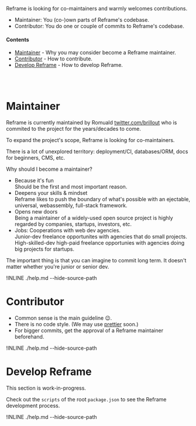 Reframe is looking for co-maintainers and warmly welcomes contributions.

 - Maintainer: You (co-)own parts of Reframe's codebase.
 - Contributor: You do one or couple of commits to Reframe's codebase.



#### Contents

 - [Maintainer](#maintainer) - Why you may consider become a Reframe maintainer.
 - [Contributor](#contributor) - How to contribute.
 - [Develop Reframe](#develop-reframe) - How to develop Reframe.


<br/>
<br/>



# Maintainer

Reframe is currently maintained by Romuald [twitter.com/brillout](https://twitter.com/brillout)
who is commited to the project for the years/decades to come.

To expand the project's scope, Reframe is looking for co-maintainers.

There is a lot of unexplored territory: deployment/CI, databases/ORM, docs for beginners, CMS, etc.

Why should I become a maintainer?

 - Because it's fun
   <br/>
   Should be the first and most important reason.
 - Deepens your skills & mindset
   <br/>
   Reframe likes to push the boundary of what's possible with an ejectable, universal, webassembly, full-stack framework.
 - Opens new doors
   <br/>
   Being a maintainer of a widely-used open source project is highly regarded by companies, startups, investors, etc.
 - Jobs: Cooperations with web dev agencies.
   <br/>
   Junior-dev freelance opportunites with agencies that do small projects.
   <br/>
   High-skilled-dev high-paid freelance opportunies with agencies doing big projects for startups.

The important thing is that you can imagine to commit long term.
It doesn't matter whether you're junior or senior dev.

!INLINE ./help.md --hide-source-path





# Contributor

 - Common sense is the main guideline :wink:.
 - There is no code style. (We may use [prettier](https://github.com/prettier/prettier) soon.)
 - For bigger commits, get the approval of a Reframe maintainer beforehand.

!INLINE ./help.md --hide-source-path






# Develop Reframe

This section is work-in-progress.

Check out the `scripts` of the root `package.json` to see the Reframe development process.

!INLINE ./help.md --hide-source-path
